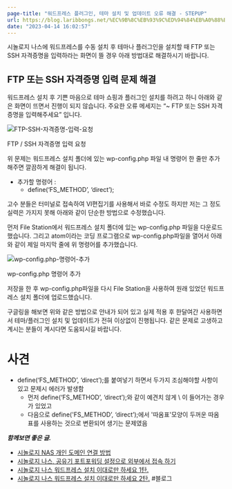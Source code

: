 ```yaml
---
page-title: "워드프레스 플러그인, 테마 설치 및 업데이트 오류 해결 - STEPUP"
url: https://blog.laribbongs.net/%EC%9B%8C%EB%93%9C%ED%94%84%EB%A0%88%EC%8A%A4-%ED%94%8C%EB%9F%AC%EA%B7%B8%EC%9D%B8-%ED%85%8C%EB%A7%88-%EC%84%A4%EC%B9%98-%EC%98%A4%EB%A5%98/
date: "2023-04-14 16:02:57"
---
```

시놀로지 나스에 워드프레스를 수동 설치 후 테마나 플러그인을 설치할 때 FTP 또는 SSH 자격증명을 입력하라는 화면이 뜰 경우 아래 방법대로 해결하시기 바랍니다.

## FTP 또는 SSH 자격증명 입력 문제 해결

워드프레스 설치 후 기쁜 마음으로 테마 쇼핑과 플러그인 설치를 하려고 하니 아래와 같은 화면이 뜨면서 진행이 되지 않습니다. 주요한 오류 메세지는 “~ FTP 또는 SSH 자격증명을 입력해주세요” 입니다.

![FTP-SSH-자격증명-입력-요청](https://blog.laribbongs.net/wp-content/uploads/2022/02/%ED%94%8C%EB%9F%AC%EA%B7%B8%EC%9D%B8-%EC%84%A4%EC%B9%98-%EC%98%A4%EB%A5%98.jpg)

FTP / SSH 자격증명 입력 요청

위 문제는 워드프레스 설치 폴더에 있는 wp-config.php 파일 내 명령어 한 줄만 추가해주면 깔끔하게 해결이 됩니다.

-   추가할 명령어 : 
	- define(‘FS_METHOD’, ‘direct’);

고수 분들은 터미널로 접속하여 VI편집기를 사용해서 바로 수정도 하지만 저는 그 정도 실력은 가지지 못해 아래와 같이 단순한 방법으로 수정했습니다.

먼저 File Station에서 워드프레스 설치 폴더에 있는 wp-config.php 파일을 다운로드 했습니다. 그리고 atom이라는 코딩 프로그램으로 wp-config.php파일을 열어서 아래와 같이 제일 마지막 줄에 위 명령어를 추가했습니다.

![wp-config.php-명령어-추가](https://blog.laribbongs.net/wp-content/uploads/2022/02/wp-config.php-%EB%AA%85%EB%A0%B9%EC%96%B4-%EC%B6%94%EA%B0%80.jpg)

wp-config.php 명령어 추가

저장을 한 후 wp-config.php파일을 다시 File Station을 사용하여 원래 있었던 워드프레스 설치 폴더에 업로드했습니다.

구글링을 해보면 위와 같은 방법으로 안내가 되어 있고 실제 적용 후 한달여간 사용하면서 테마/플러그인 설치 및 업데이트가 전혀 이상없이 진행됩니다. 같은 문제로 고생하고 계시는 분들이 계시다면 도움되시길 바랍니다.

# 사견
- define(‘FS_METHOD’, ‘direct’);를 붙여넣기 하면서 두가지 조심해야할 사항이 있고 문제시 에러가 발생함
	- 먼저 define(‘FS\_METHOD’, ‘direct’);와 같이 예견치 않게 \ 이 들어가는 경우가 있었고
	- 다음으로 define('FS_METHOD’, ‘direct’);에서 '따옴표'모양이 두꺼운 따옴표를 사용하는 것으로 변환되어 생기는 문제였음

***함께보면 좋은 글.***

-   [시놀로지 NAS 개인 도메인 연결 방법](https://blog.laribbongs.net/%ec%8b%9c%eb%86%80%eb%a1%9c%ec%a7%80-nas-%ea%b0%9c%ec%9d%b8-%eb%8f%84%eb%a9%94%ec%9d%b8-%ec%97%b0%ea%b2%b0/)
-   [시놀로지 나스, 공유기 포트포워딩 설정으로 외부에서 접속 하기](https://blog.laribbongs.net/%ec%8b%9c%eb%86%80%eb%a1%9c%ec%a7%80-%eb%82%98%ec%8a%a4-%ea%b3%b5%ec%9c%a0%ea%b8%b0-%ed%8f%ac%ed%8a%b8%ed%8f%ac%ec%9b%8c%eb%94%a9-%ec%84%a4%ec%a0%95%ec%9c%bc%eb%a1%9c-%ec%99%b8%eb%b6%80%ec%97%90/)
-   [시놀로지 나스 워드프레스 설치 이대로만 하세요 1탄.](https://blog.laribbongs.net/%ec%8b%9c%eb%86%80%eb%a1%9c%ec%a7%80-%eb%82%98%ec%8a%a4-%ec%9b%8c%eb%93%9c%ed%94%84%eb%a0%88%ec%8a%a4-%ec%84%a4%ec%b9%98-1%ed%83%84/)
-   [시놀로지 나스 워드프레스 설치 이대로만 하세요 2탄.](https://blog.laribbongs.net/%ec%8b%9c%eb%86%80%eb%a1%9c%ec%a7%80-%eb%82%98%ec%8a%a4-%ec%9b%8c%eb%93%9c%ed%94%84%eb%a0%88%ec%8a%a4-%ec%84%a4%ec%b9%98-2%ed%83%84/)
#블로그 